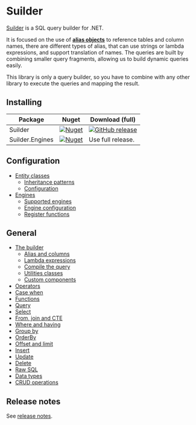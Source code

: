 # Suilder
[Suilder](https://github.com/Ropticus/Suilder) is a SQL query builder for .NET.

It is focused on the use of [**alias objects**](general/builder.md#alias-objects) to reference tables and column names, there are different types of alias, that can use strings or lambda expressions, and support translation of names. The queries are built by combining smaller query fragments, allowing us to build dynamic queries easily.

This library is only a query builder, so you have to combine with any other library to execute the queries and mapping the result.

## Installing

Package | Nuget | Download (full) |
--------|-------|----------|
Suilder | [![Nuget](https://img.shields.io/nuget/v/Suilder?logo=nuget)](https://www.nuget.org/packages/Suilder/) | [![GitHub release](https://img.shields.io/github/release/Ropticus/Suilder?logo=github)](https://github.com/Ropticus/Suilder/releases/latest) |
Suilder.Engines | [![Nuget](https://img.shields.io/nuget/v/Suilder.Engines?logo=nuget)](https://www.nuget.org/packages/Suilder.Engines/) | Use full release. |

## Configuration
* [Entity classes](configuration/entity-classes.md)
    * [Inheritance patterns](configuration/entity-classes.md#inheritance-patterns)
    * [Configuration](configuration/entity-classes.md#configuration)
* [Engines](configuration/engines.md)
    * [Supported engines](configuration/engines.md#supported-engines)
    * [Engine configuration](configuration/engines.md#engine-configuration)
    * [Register functions](configuration/engines.md#register-functions)

## General
* [The builder](general/builder.md)
    * [Alias and columns](general/builder.md#alias-objects)
    * [Lambda expressions](general/builder.md#lambda-expressions)
    * [Compile the query](general/builder.md#compile-the-query)
    * [Utilities classes](general/builder.md#utilities-classes)
    * [Custom components](general/builder.md#custom-components)
* [Operators](general/operators.md)
* [Case when](general/case-when.md)
* [Functions](general/functions.md)
* [Query](general/query.md)
* [Select](general/select.md)
* [From, join and CTE](general/from-join-cte.md)
* [Where and having](general/where-having.md)
* [Group by](general/group-by.md)
* [OrderBy](general/order-by.md)
* [Offset and limit](general/offset.md)
* [Insert](general/insert.md)
* [Update](general/update.md)
* [Delete](general/delete.md)
* [Raw SQL](general/raw-sql.md)
* [Data types](general/data-types.md)
* [CRUD operations](general/crud.md)

## Release notes
See [release notes](releases/releases.md).
